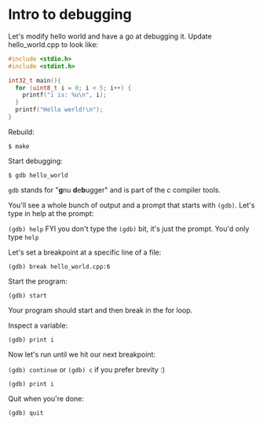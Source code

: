 # Intro to debugging

Let's modify hello world and have a go at debugging it. Update hello_world.cpp to look like:

```c
#include <stdio.h>
#include <stdint.h>

int32_t main(){
  for (uint8_t i = 0; i < 5; i++) {
    printf("i is: %u\n", i); 
  }
  printf("Hello werld!\n");
}
```

Rebuild:

`$ make`

Start debugging:

`$ gdb hello_world` 

`gdb` stands for "**g**nu **d**e**b**ugger" and is part of the c compiler tools.

You'll see a whole bunch of output and a prompt that starts with `(gdb)`. Let's type in help at the prompt:

`(gdb) help` FYI you don't type the `(gdb)` bit, it's just the prompt. You'd only type `help`

Let's set a breakpoint at a specific line of a file: 

`(gdb) break hello_world.cpp:6`

Start the program:

`(gdb) start`

Your program should start and then break in the for loop.

Inspect a variable:

`(gdb) print i`

Now let's run until we hit our next breakpoint:

`(gdb) continue` or `(gdb) c` if you prefer brevity :) 

`(gdb) print i`

Quit when you're done:

`(gdb) quit`
